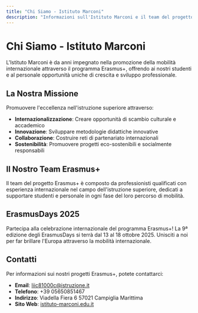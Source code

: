 ```yaml
---
title: "Chi Siamo - Istituto Marconi"
description: "Informazioni sull'Istituto Marconi e il team del progetto Erasmus+"
---
```


# Chi Siamo - Istituto Marconi

L'Istituto Marconi è da anni impegnato nella promozione della mobilità internazionale attraverso il programma Erasmus+, offrendo ai nostri studenti e al personale opportunità uniche di crescita e sviluppo professionale.

## La Nostra Missione

Promuovere l'eccellenza nell'istruzione superiore attraverso:

- **Internazionalizzazione**: Creare opportunità di scambio culturale e accademico
- **Innovazione**: Sviluppare metodologie didattiche innovative
- **Collaborazione**: Costruire reti di partenariato internazionali
- **Sostenibilità**: Promuovere progetti eco-sostenibili e socialmente responsabili

## Il Nostro Team Erasmus+

Il team del progetto Erasmus+ è composto da professionisti qualificati con esperienza internazionale nel campo dell'istruzione superiore, dedicati a supportare studenti e personale in ogni fase del loro percorso di mobilità.

## ErasmusDays 2025

Partecipa alla celebrazione internazionale del programma Erasmus+! La 9ª edizione degli ErasmusDays si terrà dal 13 al 18 ottobre 2025. Unisciti a noi per far brillare l'Europa attraverso la mobilità internazionale.

## Contatti

Per informazioni sui nostri progetti Erasmus+, potete contattarci:

- **Email**: liic81000c@istruzione.it
- **Telefono**: +39 05650851467
- **Indirizzo**: Viadella Fiera 6 57021 Campiglia Marittima
- **Sito Web**: [istituto-marconi.edu.it](https://istituto-marconi.edu.it)
